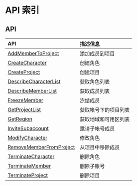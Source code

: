 # API 索引

## API

| API | 描述信息 |
|:---|:---|
|[AddMemberToProject](api/uaccount-api/add_member_to_project)|添加成员到项目|
|[CreateCharacter](api/uaccount-api/create_character)|创建角色|
|[CreateProject](api/uaccount-api/create_project)|创建项目|
|[DescribeCharacterList](api/uaccount-api/describe_character_list)|获取角色列表|
|[DescribeMemberList](api/uaccount-api/describe_member_list)|获取成员列表|
|[FreezeMember](api/uaccount-api/freeze_member)|冻结成员|
|[GetProjectList](api/uaccount-api/get_project_list)|获取帐号下的项目列表|
|[GetRegion](api/uaccount-api/get_region)|获取地域和可用区列表|
|[InviteSubaccount](api/uaccount-api/invite_subaccount)|邀请子帐号成员|
|[ModifyCharacter](api/uaccount-api/modify_character)|修改角色|
|[RemoveMemberFromProject](api/uaccount-api/remove_member_from_project)|从项目中移除成员|
|[TerminateCharacter](api/uaccount-api/terminate_character)|删除角色|
|[TerminateMember](api/uaccount-api/terminate_member)|删除子账号|
|[TerminateProject](api/uaccount-api/terminate_project)|删除项目|
